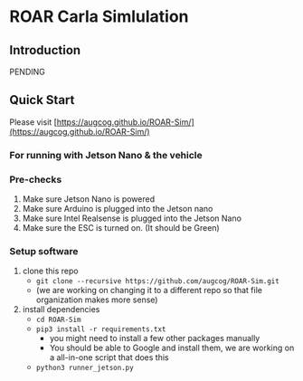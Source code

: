 # ROAR Carla Simlulation

## Introduction
PENDING 

## Quick Start
Please visit [https://augcog.github.io/ROAR-Sim/](https://augcog.github.io/ROAR-Sim/)

### For running with Jetson Nano & the vehicle

### Pre-checks
1. Make sure Jetson Nano is powered
2. Make sure Arduino is plugged into the Jetson nano
3. Make sure Intel Realsense is plugged into the Jetson Nano
4. Make sure the ESC is turned on. (It should be Green)

### Setup software
1. clone this repo
    - `git clone --recursive https://github.com/augcog/ROAR-Sim.git`
    - (we are working on changing it to a different repo so that file organization makes more sense) 
2. install dependencies
    - `cd ROAR-Sim` 
    - `pip3 install -r requirements.txt`
        - you might need to install a few other packages manually
        - You should be able to Google and install them, we are working on a all-in-one script that does this
    - `python3 runner_jetson.py`
    
